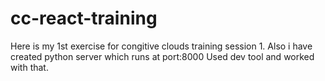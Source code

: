 # cc-react-training
Here is my 1st exercise for congitive clouds training session 1.
Also i have created python server which runs at port:8000
Used dev tool and worked with that.
